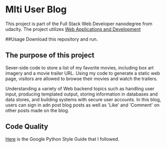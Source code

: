 # Mlti User Blog

This project is part of the Full Stack Web Developer nanodegree from udacity.
The project utilizes [Web Applications and Development](https://www.udacity.com/course/intro-to-backend--ud171)

##Usage
Download this repository and run.

## The purpose of this project
Sever-side code to store a list of my favorite movies, including box art imagery and a movie trailer URL. Using my code to generate a static web page, visitors are allowed to browse their movies and watch the trailers.

Understanding a variety of Web backend topics such as handling user input, producing templated output, storing information in databases and data stores, and building systems with secure user accounts. In this blog, users can sign in adn post blog posts as well as 'Like' and 'Comment' on other posts made on the blog.

## Code Quality
[Here](https://google.github.io/styleguide/pyguide.html) is the Google Python Style Guide that I followed.
